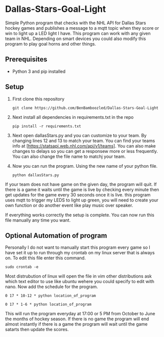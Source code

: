 
# Dallas-Stars-Goal-Light

Simple Python program that checks with the NHL API for Dallas Stars hockey games and publishes a message to a mqtt topic when they score or win to light up a LED light I have. This program can work with any given team in NHL. Depending on smart devices you could also modify this program to play goal horns and other things. 
## Prerequisites
- Python 3 and pip installed

## Setup

1. First clone this repository
    
    `git clone https://github.com/BenBamboozled/Dallas-Stars-Goal-Light`

2. Next install all dependencies in requirements.txt in the repo
    
    `pip install -r requirements.txt`

3. Next open dallasStars.py and you can customize to your team. By changing lines 12 and 13 to match your team. You can find your teams info at [https://statsapi.web.nhl.com/api/v1/teams]. You can also make changes to delays so you can get a responsew more or less frequently. You  can also change the file name to matchj your team. 

4. Now you can run the program. Using the new name of your python file.
   
    `python dallasStars.py`

If your team does not have game on the given day, the program will quit. If there is a game it waits until the game is live by checking every minute then get updates for the game every 30 seconds once it is live. this program uses mqtt to trigger my LEDS to light up green, you will need to create your own function or do another event like play music over speaker. 


If everything works correctly the setup is complete. You can now run this file manually any time you want. 


## Optional Automation of program

Personally I do not want to manually start this program every game so I have set it up to run through my crontab on my linux server that is always on. To edit this file enter this command.

    sudo crontab -e  

Most distrubution of linux will open the file in vim other distributions ask which text editor to use like ubuntu wehere you could specify to edit with nano. Now add the schedule for the program.


`0 17 * 10-12 * python location_of_program`

`0 17 * 1-6 * python location_of_program`

This will run the program everyday at 17:00 or 5 PM from October to June the months of hockey season. If there is no game the program will end almost instantly if there  is a game the program will wait until the game satarts then update the scores. 



